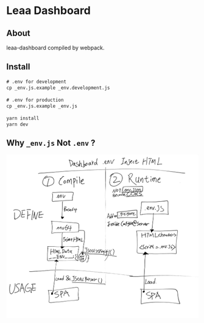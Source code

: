 # Leaa Dashboard

## About

leaa-dashboard compiled by webpack.

## Install

```shell script
# .env for development
cp _env.js.example _env.development.js

# .env for production
cp _env.js.example _env.js

yarn install
yarn dev
```

## Why `_env.js` Not `.env` ?

![leaa-banner](./docs/images/_env_design.jpg)





